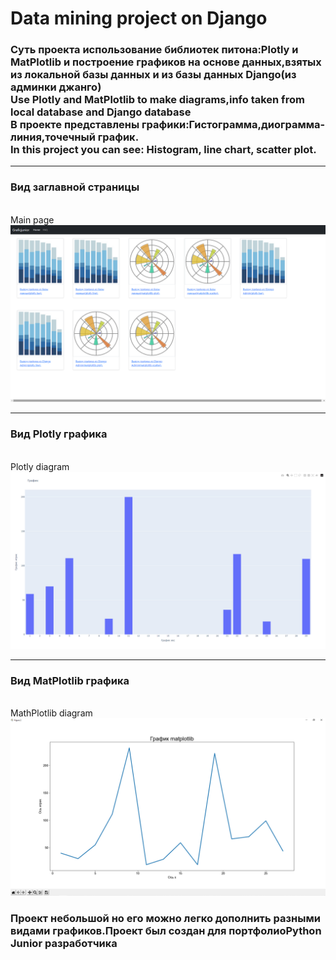 <h1>Data mining project on Django</h1>
<h3>Cуть проекта использование библиотек питона:Plotly и MatPlotlib и построение графиков
на основе данных,взятых из локальной базы данных и из базы данных Django(из админки джанго)<br/>
Use Plotly and MatPlotlib to make diagrams,info taken from local database and Django database<br/>
В проекте представлены графики:Гистограмма,диограмма-линия,точечный график.<br/>
In this project you can see: Histogram, line chart, scatter plot.</h3><hr/>
<h3>Вид заглавной страницы</h3></br>
Main page
<img src='intro.png'><hr/>
<h3>Вид Plotly графика</h3></br>
Plotly diagram
<img src='intro1.png'><hr/>
<h3>Вид MatPlotlib графика</h3></br>
MathPlotlib diagram
<img src='intro3.png'>
<h3>Проект небольшой но его можно легко дополнить разными видами графиков.Проект был создан для портфолиоPython Junior
разработчика</h3>
